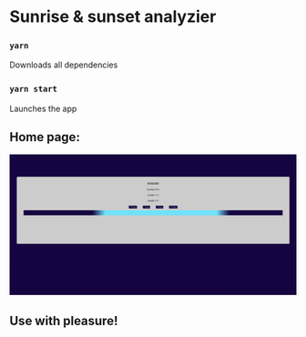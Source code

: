 # Sunrise & sunset analyzier

### `yarn`

Downloads all dependencies

### `yarn start`

Launches the app

## Home page:
![screenshot](readme-assets/screenshot.png)
##  Use with pleasure!

